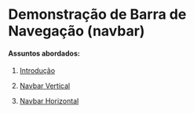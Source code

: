 # Demonstração de Barra de Navegação (navbar)

#### Assuntos abordados: 

1. [Introdução](aulas/19.1-navbar-introducao)

2. [Navbar Vertical](aulas/19.2-navbar-vertical)

3. [Navbar Horizontal](aulas/19.3-navbar-horizontal)

   
